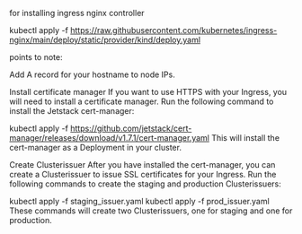 for installing ingress nginx controller

kubectl apply -f https://raw.githubusercontent.com/kubernetes/ingress-nginx/main/deploy/static/provider/kind/deploy.yaml

points to note:

Add A record for your hostname to node IPs.


Install certificate manager
If you want to use HTTPS with your Ingress, you will need to install a certificate manager. Run the following command to install the Jetstack cert-manager:

kubectl apply -f https://github.com/jetstack/cert-manager/releases/download/v1.7.1/cert-manager.yaml
This will install the cert-manager as a Deployment in your cluster.

Create Clusterissuer
After you have installed the cert-manager, you can create a Clusterissuer to issue SSL certificates for your Ingress. Run the following commands to create the staging and production Clusterissuers:

kubectl apply -f staging_issuer.yaml
kubectl apply -f prod_issuer.yaml
These commands will create two Clusterissuers, one for staging and one for production.
